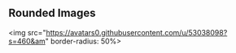 <html>

<body>

<h2>Rounded Images</h2>

<img src="https://avatars0.githubusercontent.com/u/53038098?s=460&am"  border-radius: 50%>

</body>
</html> 

